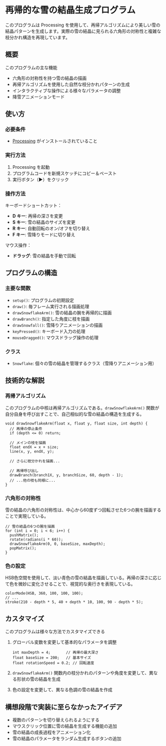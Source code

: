 # 再帰的な雪の結晶生成プログラム

このプログラムは Processing を使用して、再帰アルゴリズムにより美しい雪の結晶パターンを生成します。実際の雪の結晶に見られる六角形の対称性と複雑な枝分かれ構造を再現しています。

## 概要

このプログラムの主な機能

- 六角形の対称性を持つ雪の結晶の描画
- 再帰アルゴリズムを使用した自然な枝分かれパターンの生成
- インタラクティブな操作による様々なパラメータの調整
- 降雪アニメーションモード

## 使い方

### 必要条件
- [Processing](https://processing.org/download/) がインストールされていること

### 実行方法
1. Processing を起動
2. プログラムコードを新規スケッチにコピー＆ペースト
3. 実行ボタン（▶）をクリック

### 操作方法

キーボードショートカット：
- **D キー**: 再帰の深さを変更
- **S キー**: 雪の結晶のサイズを変更
- **R キー**: 自動回転のオン/オフを切り替え
- **F キー**: 雪降りモードに切り替え

マウス操作：
- **ドラッグ**: 雪の結晶を手動で回転

## プログラムの構造

### 主要な関数

- `setup()`: プログラムの初期設定
- `draw()`: 毎フレーム実行される描画処理
- `drawSnowflakeArm()`: 雪の結晶の腕を再帰的に描画
- `drawBranch()`: 指定した角度に枝を描画
- `drawSnowfall()`: 雪降りアニメーションの描画
- `keyPressed()`: キーボード入力の処理
- `mouseDragged()`: マウスドラッグ操作の処理

### クラス
- `Snowflake`: 個々の雪の結晶を管理するクラス（雪降りアニメーション用）

## 技術的な解説

### 再帰アルゴリズム

このプログラムの中核は再帰アルゴリズムである。`drawSnowflakeArm()` 関数が自分自身を呼び出すことで、自己相似的な雪の結晶の構造を生成する。

```processing
void drawSnowflakeArm(float x, float y, float size, int depth) {
  // 再帰の停止条件
  if (depth <= 0) return;
  
  // メインの枝を描画
  float endX = x + size;
  line(x, y, endX, y);
  
  // さらに枝分かれを描画...
  
  // 再帰呼び出し
  drawBranch(branch1X, y, branchSize, 60, depth - 1);
  // ...他の枝も同様に...
}
```

### 六角形の対称性

雪の結晶の六角形の対称性は、中心から60度ずつ回転させた6つの腕を描画することで実現している。

```processing
// 雪の結晶の6つの腕を描画
for (int i = 0; i < 6; i++) {
  pushMatrix();
  rotate(radians(i * 60));
  drawSnowflakeArm(0, 0, baseSize, maxDepth);
  popMatrix();
}
```

### 色の設定

HSB色空間を使用して、淡い青色の雪の結晶を描画している。再帰の深さに応じて色を微妙に変化させることで、視覚的な奥行きを表現している。

```processing
colorMode(HSB, 360, 100, 100, 100);
// ...
stroke(210 - depth * 5, 40 + depth * 10, 100, 90 - depth * 5);
```

## カスタマイズ

このプログラムは様々な方法でカスタマイズできる

1. グローバル変数を変更して基本的なパラメータを調整
   ```processing
   int maxDepth = 4;       // 再帰の最大深さ
   float baseSize = 200;   // 基本サイズ
   float rotationSpeed = 0.2; // 回転速度
   ```

2. `drawSnowflakeArm()` 関数内の枝分かれのパターンや角度を変更して、異なる形状の雪の結晶を生成

3. 色の設定を変更して、異なる色調の雪の結晶を作成

## 構想段階で実装に至らなかったアイデア

- 複数のパターンを切り替えられるようにする
- マウスクリック位置に雪の結晶を生成する機能の追加
- 雪の結晶の成長過程をアニメーション化
- 雪の結晶のパラメータをランダム生成するボタンの追加

